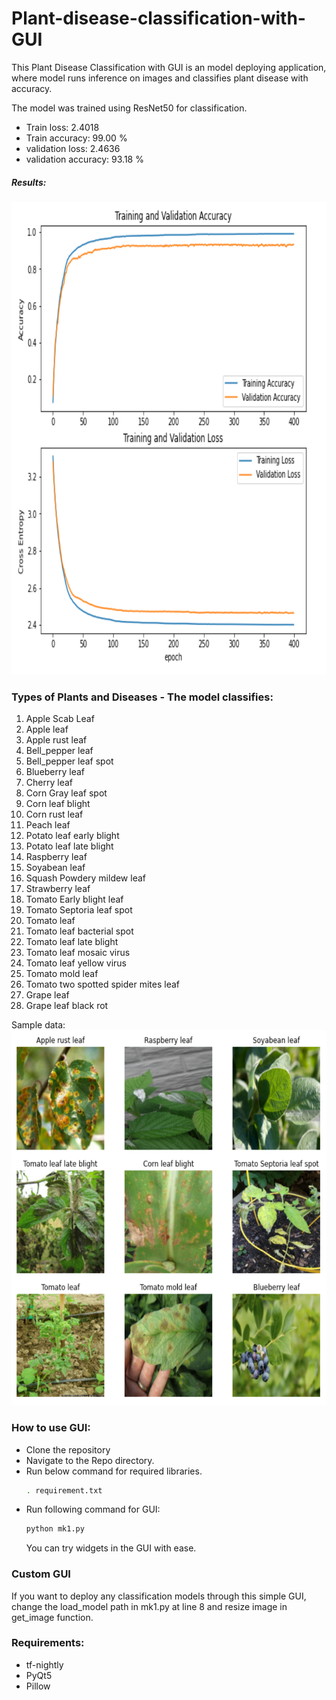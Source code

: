 # Plant-disease-classification-with-GUI

This Plant Disease Classification with GUI is an model deploying application, where model runs inference on images and classifies plant disease with accuracy.

The model was trained using ResNet50 for classification. 
- Train loss: 2.4018 
- Train accuracy: 99.00 % 
- validation loss: 2.4636 
- validation accuracy: 93.18 %

##### Results:
  <img src="./images/results.png" width="796" height="756">


### Types of Plants and Diseases - The model classifies:
1. Apple Scab Leaf 
2. Apple leaf
3. Apple rust leaf
4. Bell_pepper leaf
5. Bell_pepper leaf spot
6. Blueberry leaf
7. Cherry leaf
8. Corn Gray leaf spot
9. Corn leaf blight
10. Corn rust leaf
11. Peach leaf
12. Potato leaf early blight
13. Potato leaf late blight
14. Raspberry leaf
15. Soyabean leaf
16. Squash Powdery mildew leaf
17. Strawberry leaf
18. Tomato Early blight leaf
19. Tomato Septoria leaf spot
20. Tomato leaf
21. Tomato leaf bacterial spot
22. Tomato leaf late blight
23. Tomato leaf mosaic virus
24. Tomato leaf yellow virus
25. Tomato mold leaf
26. Tomato two spotted spider mites leaf
27. Grape leaf
28. Grape leaf black rot

Sample data:
  <img src="./images/sample.png" width="766" height="600">

### How to use GUI:
- Clone the repository
- Navigate to the Repo directory.
- Run below command for required libraries.
  ```bash
  . requirement.txt
  ```
- Run following command for GUI:
  ```bash
  python mk1.py
  ```
   You can try widgets in the GUI with ease. 
   
### Custom GUI 
 If you want to deploy any classification models through this simple GUI, change the load_model path in mk1.py at line 8 and resize image in get_image function.
 
 ### Requirements:
 - tf-nightly
 - PyQt5
 - Pillow


